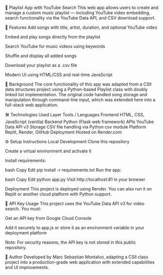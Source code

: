 🎵 Playlist App with YouTube Search
This web app allows users to create and manage a custom music playlist — including YouTube video embedding, search functionality via the YouTube Data API, and CSV download support.

🚀 Features
Add songs with title, artist, duration, and optional YouTube video

Embed and play songs directly from the playlist

Search YouTube for music videos using keywords

Shuffle and display all added songs

Download your playlist as a .csv file

Modern UI using HTML/CSS and real-time JavaScript

🧠 Background
The core functionality of this app was adapted from a CSII data structures project using a Python-based Playlist class with doubly linked list implementation. The original code handled song storage and manipulation through command-line input, which was extended here into a full-stack web application.

🛠 Technologies Used
Layer	Tools / Languages
Frontend	HTML, CSS, JavaScript (vanilla)
Backend	Python (Flask web framework)
APIs	YouTube Data API v3
Storage	CSV file handling via Python csv module
Platform	Replit, Render, GitHub
Deployment	Hosted on Render.com

⚙️ Setup Instructions
Local Development
Clone this repository

Create a virtual environment and activate it

Install requirements:

bash
Copy
Edit
pip install -r requirements.txt
Run the app:

bash
Copy
Edit
python app.py
Visit http://localhost:81 in your browser

Deployment
This project is deployed using Render. You can also run it on Replit or another cloud platform with Python support.

🔐 API Key Usage
This project uses the YouTube Data API v3 for video search. You must:

Get an API key from Google Cloud Console

Add it securely to app.js or store it as an environment variable in your deployment platform

Note: For security reasons, the API key is not stored in this public repository.

👤 Author
Developed by Marc Sebastian Montalvo, adapting a CSII class project into a production-grade web application with extended capabilities and UI improvements.
